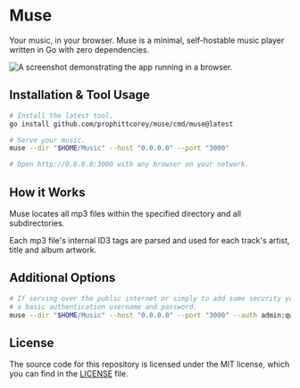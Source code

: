 # Muse

Your music, in your browser. Muse is a minimal, self-hostable music player
written in Go with zero dependencies.

![A screenshot demonstrating the app running in a browser.](.github/screenshot.png)

## Installation & Tool Usage

```bash
# Install the latest tool.
go install github.com/prophittcorey/muse/cmd/muse@latest

# Serve your music.
muse --dir "$HOME/Music" --host "0.0.0.0" --port "3000"

# Open http://0.0.0.0:3000 with any browser on your network.
```

## How it Works

Muse locates all mp3 files within the specified directory and all subdirectories.

Each mp3 file's internal ID3 tags are parsed and used for each track's artist,
title and album artwork.

## Additional Options

```bash
# If serving over the public internet or simply to add some security you can set
# a basic authentication username and password.
muse --dir "$HOME/Music" --host "0.0.0.0" --port "3000" --auth admin:qwerty
```

## License

The source code for this repository is licensed under the MIT license, which you can
find in the [LICENSE](LICENSE.md) file.
